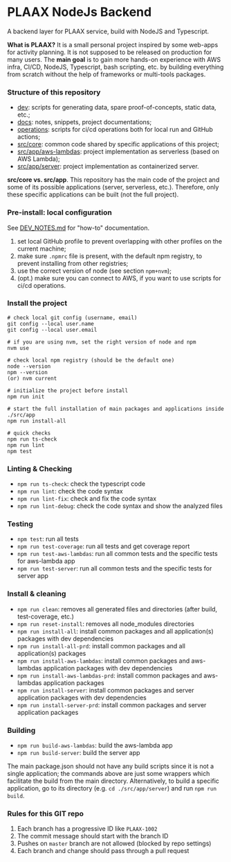 # PLAAX NodeJs Backend

A backend layer for PLAAX service, build with NodeJS and Typescript.

**What is PLAAX?** It is a small personal project inspired by some web-apps for activity planning.
It is not supposed to be released on production for many users.
The **main goal** is to gain more hands-on experience with AWS infra, CI/CD, 
NodeJS, Typescript, bash scripting, etc. by building everything from scratch 
without the help of frameworks or multi-tools packages.

### Structure of this repository
- [dev](dev): scripts for generating data, spare proof-of-concepts, static data, etc.;
- [docs](docs): notes, snippets, project documentations;
- [operations](operations): scripts for ci/cd operations both for local run and GitHub actions;
- [src/core](src%2Fcore): common code shared by specific applications of this project;
- [src/app/aws-lambdas](src%2Fapp%2Faws-lambdas): project implementation as serverless (based on AWS Lambda);
- [src/app/server](src%2Fapp%2Fserver): project implementation as containerized server.

**src/core vs. src/app**. This repository has the main code of the project and some of its possible applications 
(server, serverless, etc.). Therefore, only these specific applications can be built (not the full project).

### Pre-install: local configuration
See [DEV_NOTES.md](docs%2FDEV_NOTES.md) for "how-to" documentation.
1. set local GitHub profile to prevent overlapping with other profiles on the current machine;
2. make sure `.npmrc` file is present, with the default npm registry, to prevent installing from other registries;
3. use the correct version of node (see section `npm+nvm`);
4. (opt.) make sure you can connect to AWS, if you want to use scripts for ci/cd operations.


### Install the project
```
# check local git config (username, email)
git config --local user.name
git config --local user.email

# if you are using nvm, set the right version of node and npm
nvm use

# check local npm registry (should be the default one)
node --version
npm --version
(or) nvm current

# initialize the project before install
npm run init

# start the full installation of main packages and applications inside ./src/app
npm run install-all

# quick checks
npm run ts-check
npm run lint
npm test
```

### Linting & Checking
- `npm run ts-check`: check the typescript code
- `npm run lint`: check the code syntax
- `npm run lint-fix`: check and fix the code syntax
- `npm run lint-debug`: check the code syntax and show the analyzed files

### Testing
- `npm test`: run all tests
- `npm run test-coverage`: run all tests and get coverage report
- `npm run test-aws-lambdas`: run all common tests and the specific tests for aws-lambda app
- `npm run test-server`: run all common tests and the specific tests for server app

### Install & cleaning
- `npm run clean`: removes all generated files and directories (after build, test-coverage, etc.)
- `npm run reset-install`: removes all node_modules directories
- `npm run install-all`: install common packages and all application(s) packages with dev dependencies
- `npm run install-all-prd`: install common packages and all application(s) packages
- `npm run install-aws-lambdas`: install common packages and aws-lambdas application packages with dev dependencies
- `npm run install-aws-lambdas-prd`: install common packages and aws-lambdas application packages
- `npm run install-server`: install common packages and server application packages with dev dependencies
- `npm run install-server-prd`: install common packages and server application packages

### Building
- `npm run build-aws-lambdas`: build the aws-lambda app
- `npm run build-server`: build the server app

The main package.json should not have any build scripts since it is not a single application;
the commands above are just some wrappers which facilitate the build from the main directory.
Alternatively, to build a specific application, go to its directory (e.g. `cd ./src/app/server`) and run `npm run build`.

### Rules for this GIT repo
1. Each branch has a progressive ID like `PLAAX-1002`
2. The commit message should start with the branch ID
3. Pushes on `master` branch are not allowed (blocked by repo settings)
4. Each branch and change should pass through a pull request
